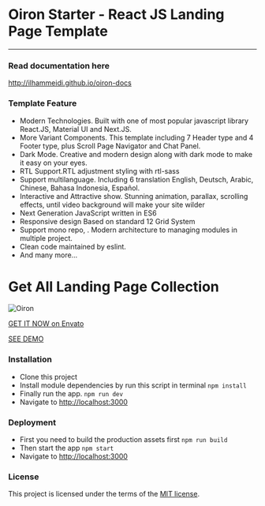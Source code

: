 # Oiron Starter - React JS Landing Page Template
----------

### Read documentation here
http://ilhammeidi.github.io/oiron-docs

### Template Feature
- Modern Technologies. Built with one of most popular javascript library React.JS, Material UI and Next.JS.
- More Variant Components. This template including 7 Header type and 4 Footer type, plus Scroll Page Navigator and Chat Panel.
- Dark Mode. Creative and modern design along with dark mode to make it easy on your eyes.
- RTL Support.RTL adjustment styling with rtl-sass
- Support multilanguage. Including 6 translation English, Deutsch, Arabic, Chinese, Bahasa Indonesia, Español.
- Interactive and Attractive show. Stunning animation, parallax, scrolling effects, until video background will make your site wilder
- Next Generation JavaScript written in ES6
- Responsive design Based on standard 12 Grid System
- Support mono repo, . Modern architecture to managing modules in multiple project.
- Clean code maintained by eslint.
- And many more…

# Get All Landing Page Collection
![Oiron](https://ilhammeidi.github.io/oiron-docs/images/banner.jpg)

[GET IT NOW on Envato](https://themeforest.net/user/ilhammeidi/portfolio)

[SEE DEMO](http://oiron.indisains.com/)

### Installation

 - Clone this project
 - Install module dependencies by run this script in terminal
    `npm install`
 - Finally run the app.
	 `npm run dev`
 - Navigate to  [http://localhost:3000](http://localhost:3000)

### Deployment

 - First you need to build the production assets first
    `npm run build`
 - Then start the app
    `npm start`
 - Navigate to  [http://localhost:3000](http://localhost:3000)

### License
This project is licensed under the terms of the [MIT license](https://github.com/ilhammeidi/oiron-starter/blob/main/LICENSE).
